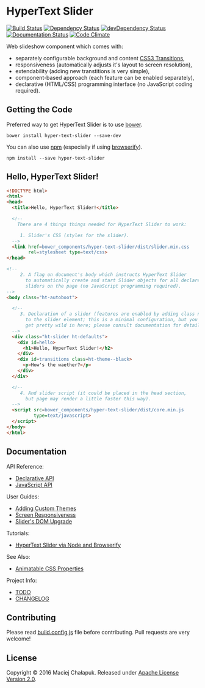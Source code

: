 # HyperText Slider

[![Build Status](https://travis-ci.org/mchalapuk/hyper-text-slider.svg?branch=master
)](https://travis-ci.org/mchalapuk/hyper-text-slider)
[![Dependency Status](https://david-dm.org/mchalapuk/hyper-text-slider.svg
)](https://david-dm.org/mchalapuk/hyper-text-slider)
[![devDependency Status](https://david-dm.org/mchalapuk/hyper-text-slider/dev-status.svg
)](https://david-dm.org/mchalapuk/hyper-text-slider?type=dev)
[![Documentation Status](https://inch-ci.org/github/mchalapuk/hyper-text-slider.svg?branch=master
)](https://inch-ci.org/github/mchalapuk/hyper-text-slider)
[![Code Climate](https://codeclimate.com/github/mchalapuk/hyper-text-slider/badges/gpa.svg
)](https://codeclimate.com/github/mchalapuk/hyper-text-slider)

Web slideshow component which comes with:

 * separately configurable background and content [CSS3 Transitions][transitions],
 * responsiveness (automatically adjusts it's layout to screen resolution),
 * extendability (adding new transtitions is very simple),
 * component-based approach (each feature can be enabled separately),
 * declarative (HTML/CSS) programming interface (no JavaScript coding required).

[transitions]: http://www.w3.org/TR/css3-transitions/

## Getting the Code

Preferred way to get HyperText Slider is to use [bower](http://bower.io/).
```shell
bower install hyper-text-slider --save-dev
```

You can also use [npm](https://www.npmjs.com/) (especially if using
[browserify](https://github.com/substack/node-browserify)).
```shell
npm install --save hyper-text-slider
```

## Hello, HyperText Slider!

```html
<!DOCTYPE html>
<html>
<head>
  <title>Hello, HyperText Slider!</title>

  <!--
    There are 4 things things needed for HyperText Slider to work:

     1. Slider's CSS (styles for the slider).
  -->
  <link href=bower_components/hyper-text-slider/dist/slider.min.css
        rel=stylesheet type=text/css>
</head>

<!--
     2. A flag on document's body which instructs HyperText Slider
       to automatically create and start Slider objects for all declared
       sliders on the page (no JavaScript programming required).
-->
<body class="ht-autoboot">

  <!--
     3. Declaration of a slider (features are enabled by adding class names
       to the slider element; this is a minimal configuration, but you can
       get pretty wild in here; please consult documentation for details).
  -->
  <div class="ht-slider ht-defaults">
    <div id=hello>
      <h1>Hello, HyperText Slider!</h2>
    </div>
    <div id=transitions class=ht-theme--black>
      <p>How's the waether?</p>
    </div>
  </div>

  <!--
     4. And slider script (it could be placed in the head section,
       but page may render a little faster this way).
  -->
  <script src=bower_components/hyper-text-slider/dist/core.min.js
          type=text/javascript>
  </script>
</body>
</html>

```

## Documentation

API Reference:
 * [Declarative API](doc/class-names.md)
 * [JavaScript API](doc/javascript-api.md)

User Guides:
 * [Adding Custom Themes](doc/custom-themes.md)
 * [Screen Responsiveness](doc/responsiveness.md)
 * [Slider's DOM Upgrade](doc/dom-upgrade.md)

Tutorials:
 * [HyperText Slider via Node and Browserify][node-tutorial]

See Also:
 * [Animatable CSS Properties][animatable]

Project Info:
 * [TODO](doc/TODO.md)
 * [CHANGELOG](doc/CHANGELOG.md)

[node-tutorial]: https://github.com/mchalapuk/hyper-text-slider-node-tutorial
[animatable]: https://drafts.csswg.org/css-transitions/#animatable-properties

## Contributing

Please read [build.config.js](build.config.js) file before contributing.
Pull requests are very welcome!

## License

Copyright &copy; 2016 Maciej Chałapuk.
Released under [Apache License Version 2.0](LICENSE).

